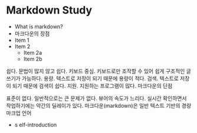 # Markdown Study
* What is markdown?  
* 마크다운의 장점  
* Item 1 
* Item 2 
    * Item 2a 
    * Item 2b 

쉽다. 문법이 많지 않고 쉽다.
키보드 중심. 키보드로만 조작할 수 있어 쉽게 구조적인 글쓰기가 가능하다.
용량. 텍스트로 저장이 되기 때문에 용량이 적다.
검색. 텍스트로 저장이 되기 때문에 검색이 쉽다.
지원. 지원하는 프로그램이 많다.
마크다운의 단점

표준이 없다. 일반적으로는 큰 문제가 없다.
뷰어의 속도가 느리다. 실시간 확인하면서 작업하기에는 약간의 딜레이가 있다.
마크다운(markdown)은 일반 텍스트 기반의 경량 마크업 언어
* s elf-introduction
